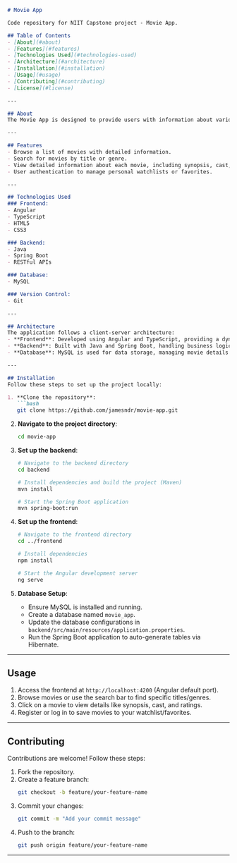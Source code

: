 ```markdown
# Movie App

Code repository for NIIT Capstone project - Movie App.

## Table of Contents  
- [About](#about)  
- [Features](#features)  
- [Technologies Used](#technologies-used)  
- [Architecture](#architecture)  
- [Installation](#installation)  
- [Usage](#usage)  
- [Contributing](#contributing)  
- [License](#license)  

---

## About  
The Movie App is designed to provide users with information about various movies, including details such as title, genre, release date, and ratings. This project serves as a capstone project for NIIT, demonstrating the application of various technologies and best practices in software development.

---

## Features  
- Browse a list of movies with detailed information.  
- Search for movies by title or genre.  
- View detailed information about each movie, including synopsis, cast, and ratings.  
- User authentication to manage personal watchlists or favorites.  

---

## Technologies Used  
### Frontend:  
- Angular  
- TypeScript  
- HTML5  
- CSS3  

### Backend:  
- Java  
- Spring Boot  
- RESTful APIs  

### Database:  
- MySQL  

### Version Control:  
- Git  

---

## Architecture  
The application follows a client-server architecture:  
- **Frontend**: Developed using Angular and TypeScript, providing a dynamic and responsive user interface.  
- **Backend**: Built with Java and Spring Boot, handling business logic and API endpoints.  
- **Database**: MySQL is used for data storage, managing movie details and user information.  

---

## Installation  
Follow these steps to set up the project locally:  

1. **Clone the repository**:  
   ```bash
   git clone https://github.com/jamesndr/movie-app.git
   ```

2. **Navigate to the project directory**:  
   ```bash
   cd movie-app
   ```

3. **Set up the backend**:  
   ```bash
   # Navigate to the backend directory
   cd backend

   # Install dependencies and build the project (Maven)
   mvn install

   # Start the Spring Boot application
   mvn spring-boot:run
   ```

4. **Set up the frontend**:  
   ```bash
   # Navigate to the frontend directory
   cd ../frontend

   # Install dependencies
   npm install

   # Start the Angular development server
   ng serve
   ```

5. **Database Setup**:  
   - Ensure MySQL is installed and running.  
   - Create a database named `movie_app`.  
   - Update the database configurations in `backend/src/main/resources/application.properties`.  
   - Run the Spring Boot application to auto-generate tables via Hibernate.  

---

## Usage  
1. Access the frontend at `http://localhost:4200` (Angular default port).  
2. Browse movies or use the search bar to find specific titles/genres.  
3. Click on a movie to view details like synopsis, cast, and ratings.  
4. Register or log in to save movies to your watchlist/favorites.  

---

## Contributing  
Contributions are welcome! Follow these steps:  
1. Fork the repository.  
2. Create a feature branch:  
   ```bash
   git checkout -b feature/your-feature-name
   ```  
3. Commit your changes:  
   ```bash
   git commit -m "Add your commit message"
   ```  
4. Push to the branch:  
   ```bash
   git push origin feature/your-feature-name
   ```  
---

